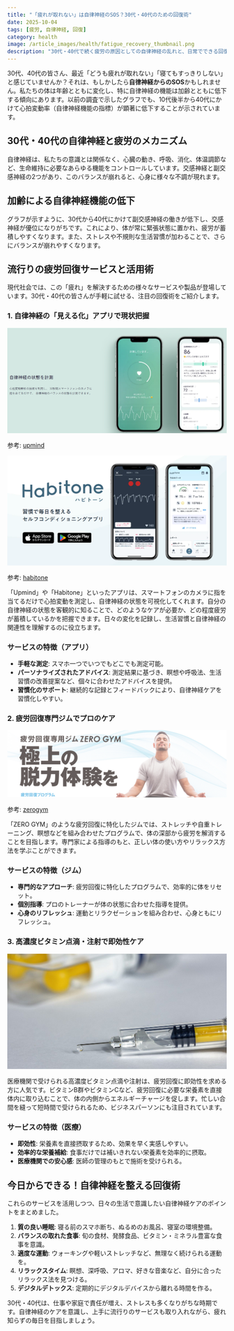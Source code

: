 ```yaml
---
title: "「疲れが取れない」は自律神経のSOS？30代・40代のための回復術"
date: 2025-10-04
tags: [疲労, 自律神経, 回復]
category: health
image: /article_images/health/fatigue_recovery_thumbnail.png
description: "30代・40代で続く疲労の原因としての自律神経の乱れと、日常でできる回復法や最新サービスを紹介します。"
---
```


30代、40代の皆さん、最近「どうも疲れが取れない」「寝てもすっきりしない」と感じていませんか？それは、もしかしたら**自律神経からのSOS**かもしれません。私たちの体は年齢とともに変化し、特に自律神経の機能は加齢とともに低下する傾向にあります。以前の調査で示したグラフでも、10代後半から40代にかけて心拍変動率（自律神経機能の指標）が顕著に低下することが示されています。

## 30代・40代の自律神経と疲労のメカニズム

自律神経は、私たちの意識とは関係なく、心臓の動き、呼吸、消化、体温調節など、生命維持に必要なあらゆる機能をコントロールしています。交感神経と副交感神経の2つがあり、このバランスが崩れると、心身に様々な不調が現れます。

## 加齢による自律神経機能の低下

グラフが示すように、30代から40代にかけて副交感神経の働きが低下し、交感神経が優位になりがちです。これにより、体が常に緊張状態に置かれ、疲労が蓄積しやすくなります。また、ストレスや不規則な生活習慣が加わることで、さらにバランスが崩れやすくなります。

## 流行りの疲労回復サービスと活用術

現代社会では、この「疲れ」を解決するための様々なサービスや製品が登場しています。30代・40代の皆さんが手軽に試せる、注目の回復術をご紹介します。

### 1. 自律神経の「見える化」アプリで現状把握

![自律神経測定アプリの画面イメージ](/article_images/health/autonomic_app.png)

参考: [upmind](https://upmind.co.jp/)

![upmind](/article_images/health/zero_gym.png)

参考: [habitone](https://habitone.life/)

「Upmind」や「Habitone」といったアプリは、スマートフォンのカメラに指を当てるだけで心拍変動を測定し、自律神経の状態を可視化してくれます。自分の自律神経の状態を客観的に知ることで、どのようなケアが必要か、どの程度疲労が蓄積しているかを把握できます。日々の変化を記録し、生活習慣と自律神経の関連性を理解するのに役立ちます。

### サービスの特徴（アプリ）

* **手軽な測定**: スマホ一つでいつでもどこでも測定可能。
* **パーソナライズされたアドバイス**: 測定結果に基づき、瞑想や呼吸法、生活習慣の改善提案など、個々に合わせたアドバイスを提供。
* **習慣化のサポート**: 継続的な記録とフィードバックにより、自律神経ケアを習慣化しやすい。

### 2. 疲労回復専門ジムでプロのケア

![ジムでストレッチを行う人](/article_images/health/zerogym.png)

参考: [zerogym](https://zerogym.jp/)

「ZERO GYM」のような疲労回復に特化したジムでは、ストレッチや自重トレーニング、瞑想などを組み合わせたプログラムで、体の深部から疲労を解消することを目指します。専門家による指導のもと、正しい体の使い方やリラックス方法を学ぶことができます。

### サービスの特徴（ジム）

* **専門的なアプローチ**: 疲労回復に特化したプログラムで、効率的に体をリセット。
* **個別指導**: プロのトレーナーが体の状態に合わせた指導を提供。
* **心身のリフレッシュ**: 運動とリラクゼーションを組み合わせ、心身ともにリフレッシュ。

### 3. 高濃度ビタミン点滴・注射で即効性ケア

![点滴を受けている人の腕](/article_images/health/vitamin_drip.png)

医療機関で受けられる高濃度ビタミン点滴や注射は、疲労回復に即効性を求める方に人気です。ビタミンB群やビタミンCなど、疲労回復に必要な栄養素を直接体内に取り込むことで、体の内側からエネルギーチャージを促します。忙しい合間を縫って短時間で受けられるため、ビジネスパーソンにも注目されています。

### サービスの特徴（医療）

* **即効性**: 栄養素を直接摂取するため、効果を早く実感しやすい。
* **効率的な栄養補給**: 食事だけでは補いきれない栄養素を効率的に摂取。
* **医療機関での安心感**: 医師の管理のもとで施術を受けられる。

## 今日からできる！自律神経を整える回復術

これらのサービスを活用しつつ、日々の生活で意識したい自律神経ケアのポイントをまとめました。

1. **質の良い睡眠**: 寝る前のスマホ断ち、ぬるめのお風呂、寝室の環境整備。
2. **バランスの取れた食事**: 旬の食材、発酵食品、ビタミン・ミネラル豊富な食事を意識。
3. **適度な運動**: ウォーキングや軽いストレッチなど、無理なく続けられる運動を。
4. **リラックスタイム**: 瞑想、深呼吸、アロマ、好きな音楽など、自分に合ったリラックス法を見つける。
5. **デジタルデトックス**: 定期的にデジタルデバイスから離れる時間を作る。

30代・40代は、仕事や家庭で責任が増え、ストレスも多くなりがちな時期です。自律神経のケアを意識し、上手に流行りのサービスも取り入れながら、疲れ知らずの毎日を目指しましょう。
